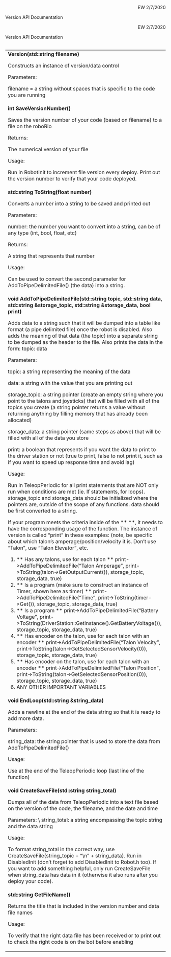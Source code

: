 <p style="text-align: right">
EW 2/7/2020</p>


Version API Documentation


<table><p style="text-align: right">
EW 2/7/2020</p>


Version API Documentation


<table>
  <tr>
   <td><strong>Version(std::string filename)</strong>
<p>
Constructs an instance of version/data control
<p>
Parameters:
<p>
filename = a string without spaces that is specific to the code you are running
   </td>
  </tr>
  <tr>
   <td><strong>int SaveVersionNumber()</strong>
<p>
Saves the version number of your code (based on filename) to a file on the roboRio
<p>
Returns:
<p>
The numerical version of your file
<p>
Usage:
<p>
Run in RobotInit to increment file version every deploy. Print out the version number to verify that your code deployed.
   </td>
  </tr>
  <tr>
   <td><strong>std::string ToString(float number)</strong>
<p>
Converts a number into a string to be saved and printed out
<p>
Parameters:
<p>
number: the number you want to convert into a string, can be of any type (int, bool, float, etc)
<p>
Returns:
<p>
A string that represents that number
<p>
Usage:
<p>
Can be used to convert the second parameter for AddToPipeDelimitedFile() (the data) into a string. 
   </td>
  </tr>
  <tr>
   <td><strong>void AddToPipeDelimitedFile(std::string topic, std::string data, std::string &storage_topic, std::string &storage_data, bool print)</strong>
<p>
Adds data to a string such that it will be dumped into a table like format (a pipe delimited file) once the robot is disabled. Also adds the meaning of that data (the topic) into a separate string to be dumped as the header to the file. Also prints the data in the form: topic: data
<p>
Parameters:
<p>
topic: a string representing the meaning of the data
<p>
data: a string with the value that you are printing out
<p>
storage_topic: a string pointer (create an empty string where you point to the talons and joysticks) that will be filled with all of the topics you create (a string pointer returns a value without returning anything by filling memory that has already been allocated)
<p>
storage_data: a string pointer (same steps as above) that will be filled with all of the data you store
<p>
print: a boolean that represents if you want the data to print to the driver station or not (true to print, false to not print it, such as if you want to speed up response time and avoid lag)
<p>
Usage:
<p>
Run in TeleopPeriodic for all print statements that are NOT only run when conditions are met (ie. If statements, for loops). storage_topic and storage_data should be initialized where the pointers are, outside of the scope of any functions. data should be first converted to a string. 
<p>
If your program meets the criteria inside of the ** **, it needs to have the corresponding usage of the function. The instance of version is called “print” in these examples: (note, be specific about which talon’s amperage/position/velocity it is. Don’t use “Talon”, use “Talon Elevator”, etc. 
<ol>

<li>** Has any talons, use for each talon ** print->AddToPipeDelimitedFile(“Talon Amperage”, print->ToString(talon->GetOutputCurrent()), storage_topic, storage_data, true)

<li>** Is a program (make sure to construct an instance of Timer, shown here as timer) ** print->AddToPipeDelimitedFile(“Time”, print->ToString(timer->Get()), storage_topic, storage_data, true)

<li>** Is a program ** print->AddToPipeDelimitedFile(“Battery Voltage”, print->ToString(DriverStation::GetInstance().GetBatteryVoltage()), storage_topic, storage_data, true)

<li>** Has encoder on the talon, use for each talon with an encoder ** print->AddToPipeDelimitedFile(“Talon Velocity”, print->ToString(talon->GetSelectedSensorVelocity(0)), storage_topic, storage_data, true)

<li>** Has encoder on the talon, use for each talon with an encoder ** print->AddToPipeDelimitedFile(“Talon Position”, print->ToString(talon->GetSelectedSensorPosition(0)), storage_topic, storage_data, true)

<li>ANY OTHER IMPORTANT VARIABLES
</li>
</ol>
   </td>
  </tr>
  <tr>
   <td><strong>void EndLoop(std::string &string_data)</strong>
<p>
Adds a newline at the end of the data string so that it is ready to add more data.
<p>
Parameters:
<p>
string_data: the string pointer that is used to store the data from AddToPipeDelimitedFile()
<p>
Usage:
<p>
Use at the end of the TeleopPeriodic loop (last line of the function)
   </td>
  </tr>
  <tr>
   <td><strong>void CreateSaveFile(std::string string_total)</strong>
<p>
Dumps all of the data from TeleopPeriodic into a text file based on the version of the code, the filename, and the date and time
<p>
Parameters: \
string_total: a string encompassing the topic string and the data string
<p>
Usage:
<p>
To format string_total in the correct way, use CreateSaveFile(string_topic + “\n” + string_data). Run in DisabledInit (don’t forget to add DisabledInit to Robot.h too). If you want to add something helpful, only run CreateSaveFile when string_data has data in it (otherwise it also runs after you deploy your code).
   </td>
  </tr>
  <tr>
   <td><strong>std::string GetFileName()</strong>
<p>
Returns the title that is included in the version number and data file names
<p>
Usage:
<p>
To verify that the right data file has been received or to print out to check the right code is on the bot before enabling
   </td>
  </tr>
</table>



<!-- Docs to Markdown version 1.0β17 -->
</table>